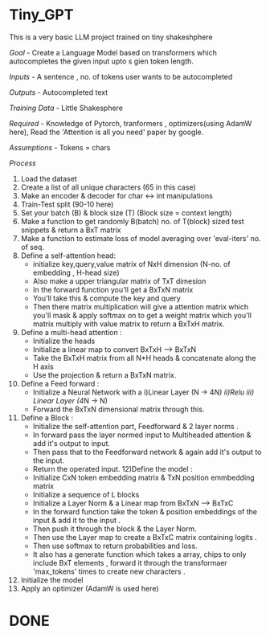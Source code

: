 # Tiny_GPT
 This is a very basic LLM project trained on tiny shakeshphere

 *Goal* - Create a Language Model based on transformers which autocompletes the given input upto s gien token length.

 *Inputs* - A sentence , no. of tokens user wants to be autocompleted

*Outputs* - Autocompleted text

*Training Data* - Little Shakesphere

*Required* - Knowledge of Pytorch, tranformers , optimizers(using AdamW here), Read the 'Attention is all you need' paper by google.

*Assumptions* - Tokens = chars

*Process* 
1) Load the dataset
2) Create a list of all unique characters (65 in this case)
3) Make an encoder & decoder for char <-> int manipulations
4) Train-Test split (90-10 here)
5) Set your batch (B) & block size (T)  (Block size = context length)
6) Make a function to get randomly B(batch) no. of T(block) sized test snippets & return a BxT matrix
7) Make a function to estimate loss of model averaging over 'eval-iters' no. of seq.
8) Define a self-attention head:
   - initialize key,query,value matrix of NxH dimension (N-no. of embedding , H-head size)
   - Also make a upper triangular matrix of TxT dimesion
   - In the forward function you'll get a BxTxN matrix
   - You'll take this & compute the key and query
   - Then there matrix multiplication will give a attention matrix which you'll mask & apply softmax on to get a weight matrix which you'll matrix multiply with value matrix to return a BxTxH matrix.
9) Define a multi-head attention :
   - Initialize the heads
   - Initialize a linear map to convert BxTxH --> BxTxN
   - Take the BxTxH matrix from all N*H heads & concatenate along the H axis
   - Use the projection & return a BxTxN matrix.
10) Define a Feed forward :
    - Initialize a Neural Network with a i)Linear Layer (N -> 4*N) ii)Relu iii) Linear Layer (4*N -> N)
     - Forward the BxTxN dimensional matrix through this.
11) Define a Block :
    -  Initialize the self-attention part, Feedforward & 2 layer norms .
    - In forward pass the layer normed input to Multiheaded attention & add it's output to input.
    - Then pass that to the Feedforward network & again add it's output to the input.
    - Return the operated input.
12)Define the model :
    - Initialize CxN token embedding matrix & TxN position emmbedding matrix
    - Initialize a sequence of L blocks
    - Initialize a Layer Norm & a Linear map from BxTxN --> BxTxC
    - In the forward function take the token & position embeddings of the input & add it to the input .
    - Then push it through the block & the Layer Norm.
    - Then use the Layer map to create a BxTxC matrix containing logits .
    - Then use softmax to return probabilities and loss.
    - It also has a generate function which takes a array, chips to only include BxT elements , forward it through the transformaer 'max_tokens' times to create new characters .
13) Initialize the model
14) Apply an optimizer (AdamW is used here)

# DONE
